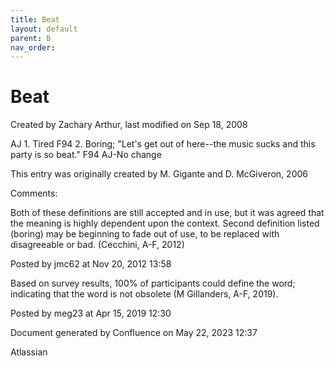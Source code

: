 ```yaml
---
title: Beat
layout: default
parent: B
nav_order:
---
```


# Beat

Created by  Zachary Arthur, last modified on Sep 18, 2008

AJ 1. Tired F94 2. Boring; &quot;Let's get out of here--the music sucks and this party is so beat.&quot; F94 AJ-No change 

This entry was originally created by M. Gigante and D. McGiveron, 2006

Comments:

Both of these definitions are still accepted and in use, but it was agreed that the meaning is highly dependent upon the context. Second definition listed (boring) may be beginning to fade out of use, to be replaced with disagreeable or bad. (Cecchini, A-F, 2012)

Posted by jmc62 at Nov 20, 2012 13:58

Based on survey results, 100% of participants could define the word; indicating that the word is not obsolete (M Gillanders, A-F, 2019).

Posted by meg23 at Apr 15, 2019 12:30

Document generated by Confluence on May 22, 2023 12:37

Atlassian
